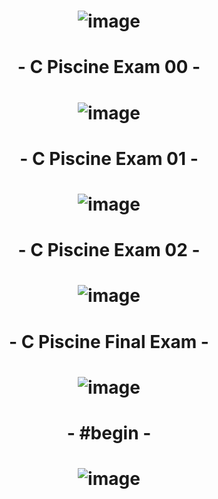 # <p align="center"> ![image](https://github.com/ChrstphrChevalier/42Pool/assets/146819291/05c9f86d-06a7-4f90-9d44-7ac68827babd) </p>

# <p align="center"> - C Piscine Exam 00 - </p>

# <p align="center"> ![image](https://github.com/ChrstphrChevalier/42Pool/assets/146819291/a2bdf4fe-5a0e-4b5b-b2b0-a269b414afb4) </p>

# <p align="center"> - C Piscine Exam 01 - </p>

# <p align="center"> ![image](https://github.com/ChrstphrChevalier/42Pool/assets/146819291/66b1c4e9-2175-41c0-a632-6fe3e974d1ac) </p>

# <p align="center"> - C Piscine Exam 02 - </p>

# <p align="center"> ![image](https://github.com/ChrstphrChevalier/42Pool/assets/146819291/ce0f41bf-8bfd-467c-8d17-b22eb27d9b1c) </p>

# <p align="center"> - C Piscine Final Exam - </p>

# <p align="center"> ![image](https://github.com/ChrstphrChevalier/42Pool/assets/146819291/5d7482e7-8d07-49d5-991f-e8a327dc51b9) </p>

# <p align="center"> - #begin - </p>

# <p align="center"> ![image](https://github.com/ChrstphrChevalier/42Pool/assets/146819291/1aead833-b573-4170-b751-c0f1279f7cf9) </p>
